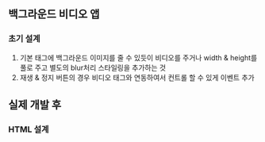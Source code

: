 ## 백그라운드 비디오 앱

### 초기 설계
1. 기본 태그에 백그라운드 이미지를 줄 수 있듯이 비디오를 주거나 width & height를 풀로 주고 별도의 blur처리 스타일링을 추가하는 것
2. 재생 & 정지 버튼의 경우 비디오 태그와 연동하여서 컨트롤 할 수 있게 이벤트 추가

## 실제 개발 후

### HTML 설계
